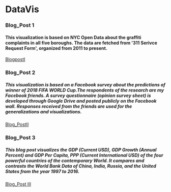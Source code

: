 # DataVis
### Blog_Post 1
#### This visualization is based on NYC Open Data about the graffiti complaints in all five boroughs. The data are fetched from '311 Serivce Request Form', organized from 2011 to present.
[BlogpostI](./BlogpostI.md)
 
 
### Blog_Post 2
##### This visualization is based on a Facebook survey about the predictions of winner of 2018 FIFA WORLD Cup.The respondents of the research are my Facebook friends. A survey questionnaire (opinion survey sheet) is developed through Google Drive and posted publicly on the Facebook wall. Responses received from the friends are used for the generalizations and visualizations.
[Blog_PostII](./Blogpost1.md)


### Blog_Post 3
##### This blog post visualizes the GDP (Current USD), GDP Growth (Annual Percent) and GDP Per Capita, PPP (Current International USD) of the four powerful countries of the contemporary World. It compares and contrasts the World Bank Data of China, India, Russia, and the United States from the year 1997 to 2016.
[Blog_Post III](/Final_Portfolio.md)
